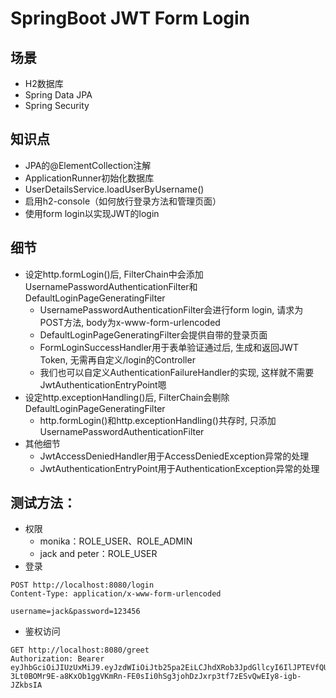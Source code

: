 # SpringBoot JWT Form Login

## 场景
- H2数据库
- Spring Data JPA
- Spring Security
## 知识点
- JPA的@ElementCollection注解
- ApplicationRunner初始化数据库
- UserDetailsService.loadUserByUsername()
- 启用h2-console（如何放行登录方法和管理页面）
- 使用form login以实现JWT的login
## 细节
* 设定http.formLogin()后, FilterChain中会添加UsernamePasswordAuthenticationFilter和DefaultLoginPageGeneratingFilter
  * UsernamePasswordAuthenticationFilter会进行form login, 请求为POST方法, body为x-www-form-urlencoded
  * DefaultLoginPageGeneratingFilter会提供自带的登录页面
  * FormLoginSuccessHandler用于表单验证通过后, 生成和返回JWT Token, 无需再自定义/login的Controller
  * 我们也可以自定义AuthenticationFailureHandler的实现, 这样就不需要JwtAuthenticationEntryPoint嗯
* 设定http.exceptionHandling()后, FilterChain会剔除DefaultLoginPageGeneratingFilter
  * http.formLogin()和http.exceptionHandling()共存时, 只添加UsernamePasswordAuthenticationFilter
* 其他细节
  * JwtAccessDeniedHandler用于AccessDeniedException异常的处理
  * JwtAuthenticationEntryPoint用于AuthenticationException异常的处理
## 测试方法：
* 权限
  * monika：ROLE_USER、ROLE_ADMIN
  * jack and peter：ROLE_USER
* 登录
```
POST http://localhost:8080/login
Content-Type: application/x-www-form-urlencoded

username=jack&password=123456
```
* 鉴权访问
```
GET http://localhost:8080/greet
Authorization: Bearer eyJhbGciOiJIUzUxMiJ9.eyJzdWIiOiJtb25pa2EiLCJhdXRob3JpdGllcyI6IlJPTEVfQURNSU4sUk9MRV9VU0VSIiwiZXhwIjoxNjA5NTc3Njc1fQ.Ct2961oQUgN2h-3Lt0BOMr9E-a8KxOb1ggVKmRn-FE0sIi0hSg3johDzJxrp3tf7zESvQwEIy8-igb-JZkbsIA
```